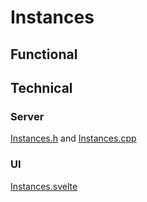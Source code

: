 # Instances

## Functional

## Technical

### Server

[Instances.h](https://github.com/MoonModules/MoonLight/blob/main/lib/framework/Instances.h) and [Instances.cpp](https://github.com/MoonModules/MoonLight/blob/main/lib/framework/Instances.cpp)

### UI

[Instances.svelte](https://github.com/MoonModules/MoonLight/blob/main/interface/src/routes/system/status/Instances.svelte)
